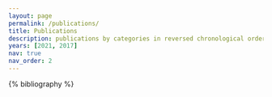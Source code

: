 ```yaml
---
layout: page
permalink: /publications/
title: Publications
description: publications by categories in reversed chronological order. generated by jekyll-scholar.
years: [2021, 2017]
nav: true
nav_order: 2
---
```


<!-- _pages/publications.md -->
<div class="publications">

{% bibliography %}

</div>
